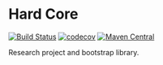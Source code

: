 # Hard Core

[![Build Status](https://dev.azure.com/rudiments-dev/hardcore/_apis/build/status/rudiments-dev.hardcore?branchName=develop&jobName=Publish%20unit%20testing%20report%20for%20branch%20develop)](https://dev.azure.com/rudiments-dev/hardcore/_build/latest?definitionId=2&branchName=develop)
[![codecov](https://codecov.io/gh/rudiments-dev/hardcore/branch/develop/graph/badge.svg)](https://codecov.io/gh/rudiments-dev/hardcore)
[![Maven Central](https://img.shields.io/maven-central/v/dev.rudiments/implementation.svg?label=Maven%20Central)](https://search.maven.org/search?q=g:%22dev.rudiments%22%20AND%20a:%22implementation%22)

Research project and bootstrap library.
